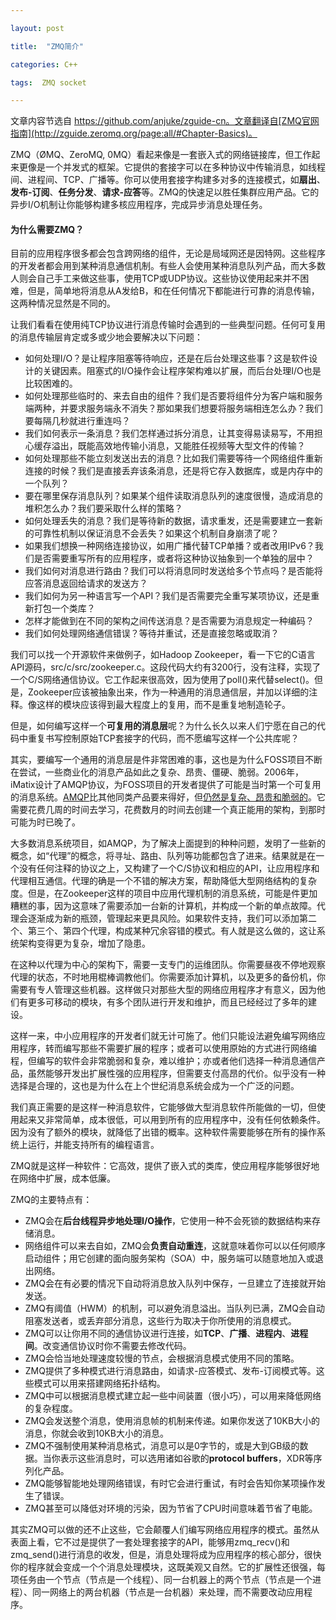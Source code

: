 ```yaml
---

layout: post

title:  "ZMQ简介"

categories: C++

tags:  ZMQ socket

---
```

文章内容节选自 https://github.com/anjuke/zguide-cn。文章翻译自[ZMQ官网指南](http://zguide.zeromq.org/page:all/#Chapter-Basics)。

ZMQ（ØMQ、ZeroMQ, 0MQ）看起来像是一套嵌入式的网络链接库，但工作起来更像是一个并发式的框架。它提供的套接字可以在多种协议中传输消息，如线程间、进程间、TCP、广播等。你可以使用套接字构建多对多的连接模式，如**扇出**、**发布-订阅**、**任务分发**、**请求-应答**等。ZMQ的快速足以胜任集群应用产品。它的异步I/O机制让你能够构建多核应用程序，完成异步消息处理任务。

#### 为什么需要ZMQ？

目前的应用程序很多都会包含跨网络的组件，无论是局域网还是因特网。这些程序的开发者都会用到某种消息通信机制。有些人会使用某种消息队列产品，而大多数人则会自己手工来做这些事，使用TCP或UDP协议。这些协议使用起来并不困难，但是，简单地将消息从A发给B，和在任何情况下都能进行可靠的消息传输，这两种情况显然是不同的。

让我们看看在使用纯TCP协议进行消息传输时会遇到的一些典型问题。任何可复用的消息传输层肯定或多或少地会要解决以下问题：

- 如何处理I/O？是让程序阻塞等待响应，还是在后台处理这些事？这是软件设计的关键因素。阻塞式的I/O操作会让程序架构难以扩展，而后台处理I/O也是比较困难的。
- 如何处理那些临时的、来去自由的组件？我们是否要将组件分为客户端和服务端两种，并要求服务端永不消失？那如果我们想要将服务端相连怎么办？我们要每隔几秒就进行重连吗？
- 我们如何表示一条消息？我们怎样通过拆分消息，让其变得易读易写，不用担心缓存溢出，既能高效地传输小消息，又能胜任视频等大型文件的传输？
- 如何处理那些不能立刻发送出去的消息？比如我们需要等待一个网络组件重新连接的时候？我们是直接丢弃该条消息，还是将它存入数据库，或是内存中的一个队列？
- 要在哪里保存消息队列？如果某个组件读取消息队列的速度很慢，造成消息的堆积怎么办？我们要采取什么样的策略？
- 如何处理丢失的消息？我们是等待新的数据，请求重发，还是需要建立一套新的可靠性机制以保证消息不会丢失？如果这个机制自身崩溃了呢？
- 如果我们想换一种网络连接协议，如用广播代替TCP单播？或者改用IPv6？我们是否需要重写所有的应用程序，或者将这种协议抽象到一个单独的层中？
- 我们如何对消息进行路由？我们可以将消息同时发送给多个节点吗？是否能将应答消息返回给请求的发送方？
- 我们如何为另一种语言写一个API？我们是否需要完全重写某项协议，还是重新打包一个类库？
- 怎样才能做到在不同的架构之间传送消息？是否需要为消息规定一种编码？
- 我们如何处理网络通信错误？等待并重试，还是直接忽略或取消？

我们可以找一个开源软件来做例子，如Hadoop Zookeeper，看一下它的C语言API源码，src/c/src/zookeeper.c。这段代码大约有3200行，没有注释，实现了一个C/S网络通信协议。它工作起来很高效，因为使用了poll()来代替select()。但是，Zookeeper应该被抽象出来，作为一种通用的消息通信层，并加以详细的注释。像这样的模块应该得到最大程度上的复用，而不是重复地制造轮子。

但是，如何编写这样一个**可复用的消息层**呢？为什么长久以来人们宁愿在自己的代码中重复书写控制原始TCP套接字的代码，而不愿编写这样一个公共库呢？

其实，要编写一个通用的消息层是件非常困难的事，这也是为什么FOSS项目不断在尝试，一些商业化的消息产品如此之复杂、昂贵、僵硬、脆弱。2006年，iMatix设计了AMQP协议，为FOSS项目的开发者提供了可能是当时第一个可复用的消息系统。[AMQP](http://www.amqp.org/)比其他同类产品要来得好，但[仍然是复杂、昂贵和脆弱的](http://www.imatix.com/articles:whats-wrong-with-amqp)。它需要花费几周的时间去学习，花费数月的时间去创建一个真正能用的架构，到那时可能为时已晚了。

大多数消息系统项目，如AMQP，为了解决上面提到的种种问题，发明了一些新的概念，如“代理”的概念，将寻址、路由、队列等功能都包含了进来。结果就是在一个没有任何注释的协议之上，又构建了一个C/S协议和相应的API，让应用程序和代理相互通信。代理的确是一个不错的解决方案，帮助降低大型网络结构的复杂度。但是，在Zookeeper这样的项目中应用代理机制的消息系统，可能是件更加糟糕的事，因为这意味了需要添加一台新的计算机，并构成一个新的单点故障。代理会逐渐成为新的瓶颈，管理起来更具风险。如果软件支持，我们可以添加第二个、第三个、第四个代理，构成某种冗余容错的模式。有人就是这么做的，这让系统架构变得更为复杂，增加了隐患。

在这种以代理为中心的架构下，需要一支专门的运维团队。你需要昼夜不停地观察代理的状态，不时地用棍棒调教他们。你需要添加计算机，以及更多的备份机，你需要有专人管理这些机器。这样做只对那些大型的网络应用程序才有意义，因为他们有更多可移动的模块，有多个团队进行开发和维护，而且已经经过了多年的建设。

这样一来，中小应用程序的开发者们就无计可施了。他们只能设法避免编写网络应用程序，转而编写那些不需要扩展的程序；或者可以使用原始的方式进行网络编程，但编写的软件会非常脆弱和复杂，难以维护；亦或者他们选择一种消息通信产品，虽然能够开发出扩展性强的应用程序，但需要支付高昂的代价。似乎没有一种选择是合理的，这也是为什么在上个世纪消息系统会成为一个广泛的问题。

我们真正需要的是这样一种消息软件，它能够做大型消息软件所能做的一切，但使用起来又非常简单，成本很低，可以用到所有的应用程序中，没有任何依赖条件。因为没有了额外的模块，就降低了出错的概率。这种软件需要能够在所有的操作系统上运行，并能支持所有的编程语言。

ZMQ就是这样一种软件：它高效，提供了嵌入式的类库，使应用程序能够很好地在网络中扩展，成本低廉。

ZMQ的主要特点有：

- ZMQ会在**后台线程异步地处理I/O操作**，它使用一种不会死锁的数据结构来存储消息。
- 网络组件可以来去自如，ZMQ会**负责自动重连**，这就意味着你可以以任何顺序启动组件；用它创建的面向服务架构（SOA）中，服务端可以随意地加入或退出网络。
- ZMQ会在有必要的情况下自动将消息放入队列中保存，一旦建立了连接就开始发送。
- ZMQ有阈值（HWM）的机制，可以避免消息溢出。当队列已满，ZMQ会自动阻塞发送者，或丢弃部分消息，这些行为取决于你所使用的消息模式。
- ZMQ可以让你用不同的通信协议进行连接，如**TCP**、**广播**、**进程内**、**进程间**。改变通信协议时你不需要去修改代码。
- ZMQ会恰当地处理速度较慢的节点，会根据消息模式使用不同的策略。
- ZMQ提供了多种模式进行消息路由，如请求-应答模式、发布-订阅模式等。这些模式可以用来搭建网络拓扑结构。
- ZMQ中可以根据消息模式建立起一些中间装置（很小巧），可以用来降低网络的复杂程度。
- ZMQ会发送整个消息，使用消息帧的机制来传递。如果你发送了10KB大小的消息，你就会收到10KB大小的消息。
- ZMQ不强制使用某种消息格式，消息可以是0字节的，或是大到GB级的数据。当你表示这些消息时，可以选用诸如谷歌的**protocol buffers**，XDR等序列化产品。
- ZMQ能够智能地处理网络错误，有时它会进行重试，有时会告知你某项操作发生了错误。
- ZMQ甚至可以降低对环境的污染，因为节省了CPU时间意味着节省了电能。

其实ZMQ可以做的还不止这些，它会颠覆人们编写网络应用程序的模式。虽然从表面上看，它不过是提供了一套处理套接字的API，能够用zmq_recv()和zmq_send()进行消息的收发，但是，消息处理将成为应用程序的核心部分，很快你的程序就会变成一个个消息处理模块，这既美观又自然。它的扩展性还很强，每项任务由一个节点（节点是一个线程）、同一台机器上的两个节点（节点是一个进程）、同一网络上的两台机器（节点是一台机器）来处理，而不需要改动应用程序。